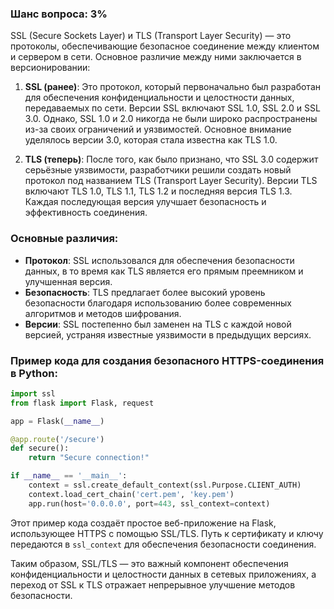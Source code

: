### Шанс вопроса: 3%

SSL (Secure Sockets Layer) и TLS (Transport Layer Security) — это протоколы, обеспечивающие безопасное соединение между клиентом и сервером в сети. Основное различие между ними заключается в версионировании:

1. **SSL (ранее)**: Это протокол, который первоначально был разработан для обеспечения конфиденциальности и целостности данных, передаваемых по сети. Версии SSL включают SSL 1.0, SSL 2.0 и SSL 3.0. Однако, SSL 1.0 и 2.0 никогда не были широко распространены из-за своих ограничений и уязвимостей. Основное внимание уделялось версии 3.0, которая стала известна как TLS 1.0.

2. **TLS (теперь)**: После того, как было признано, что SSL 3.0 содержит серьёзные уязвимости, разработчики решили создать новый протокол под названием TLS (Transport Layer Security). Версии TLS включают TLS 1.0, TLS 1.1, TLS 1.2 и последняя версия TLS 1.3. Каждая последующая версия улучшает безопасность и эффективность соединения.

### Основные различия:
- **Протокол**: SSL использовался для обеспечения безопасности данных, в то время как TLS является его прямым преемником и улучшенная версия.
- **Безопасность**: TLS предлагает более высокий уровень безопасности благодаря использованию более современных алгоритмов и методов шифрования.
- **Версии**: SSL постепенно был заменен на TLS с каждой новой версией, устраняя известные уязвимости в предыдущих версиях.

### Пример кода для создания безопасного HTTPS-соединения в Python:
```python
import ssl
from flask import Flask, request

app = Flask(__name__)

@app.route('/secure')
def secure():
    return "Secure connection!"

if __name__ == '__main__':
    context = ssl.create_default_context(ssl.Purpose.CLIENT_AUTH)
    context.load_cert_chain('cert.pem', 'key.pem')
    app.run(host='0.0.0.0', port=443, ssl_context=context)
```
Этот пример кода создаёт простое веб-приложение на Flask, использующее HTTPS с помощью SSL/TLS. Путь к сертификату и ключу передаются в `ssl_context` для обеспечения безопасности соединения.

Таким образом, SSL/TLS — это важный компонент обеспечения конфиденциальности и целостности данных в сетевых приложениях, а переход от SSL к TLS отражает непрерывное улучшение методов безопасности.
